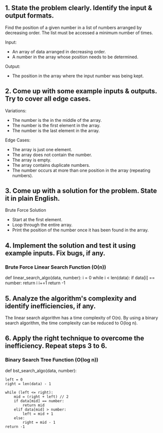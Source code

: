 ## 1. State the problem clearly. Identify the input & output formats.
Find the position of a given number in a list of numbers arranged by decreasing order. The list must be accessed a minimum number of times.

Input: 
- An array of data arranged in decreasing order.
- A number in the array whose position needs to be determined.

Output:
- The position in the array where the input number was being kept.

## 2. Come up with some example inputs & outputs. Try to cover all edge cases.
Variations:
- The number is the in the middle of the array.
- The number is the first element in the array.
- The number is the last element in the array.

Edge Cases:
- The array is just one element.
- The array does not contain the number.
- The array is empty.
- The array contains duplicate numbers. 
- The number occurs at more than one position in the array (repeating numbers).

## 3. Come up with a solution for the problem. State it in plain English.
Brute Force Solution
- Start at the first element.
- Loop through the entire array.
- Print the position of the number once it has been found in the array.

## 4. Implement the solution and test it using example inputs. Fix bugs, if any.
### Brute Force Linear Search Function (O(n))
def linear_search_algo(data, number):
    i = 0
    while i < len(data):
        if data[i] == number:
            return i
        i+=1
    return -1

## 5. Analyze the algorithm's complexity and identify inefficiencies, if any.
The linear search algorithm has a time complexity of O(n).
By using a binary search algorithm, the time complexity can be reduced to O(log n).

## 6. Apply the right technique to overcome the inefficiency. Repeat steps 3 to 6.
### Binary Search Tree Function (O(log n))
def bst_search_algo(data, number):
    
    left = 0
    right = len(data) - 1

    while (left <= right):
        mid = (right + left) // 2
        if data[mid] == number:
            return mid
        elif data[mid] > number:
            left = mid + 1
        else:
            right = mid - 1
    return -1